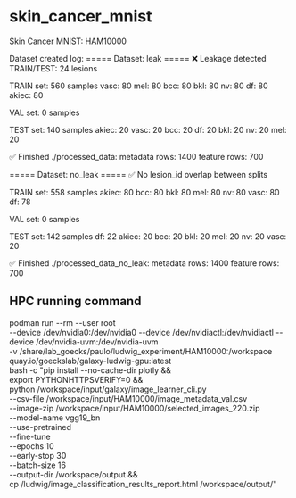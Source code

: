 # skin_cancer_mnist
Skin Cancer MNIST: HAM10000

Dataset created log:
===== Dataset: leak =====
❌ Leakage detected TRAIN/TEST: 24 lesions

TRAIN set: 560 samples
  vasc: 80
  mel: 80
  bcc: 80
  bkl: 80
  nv: 80
  df: 80
  akiec: 80

VAL set: 0 samples

TEST set: 140 samples
  akiec: 20
  vasc: 20
  bcc: 20
  df: 20
  bkl: 20
  nv: 20
  mel: 20

✅ Finished ./processed_data:
  metadata rows: 1400
  feature rows:  700

===== Dataset: no_leak =====
✅ No lesion_id overlap between splits

TRAIN set: 558 samples
  akiec: 80
  bcc: 80
  bkl: 80
  mel: 80
  nv: 80
  vasc: 80
  df: 78

VAL set: 0 samples

TEST set: 142 samples
  df: 22
  akiec: 20
  bcc: 20
  bkl: 20
  mel: 20
  nv: 20
  vasc: 20

✅ Finished ./processed_data_no_leak:
  metadata rows: 1400
  feature rows:  700

## HPC running command
podman run --rm --user root \
  --device /dev/nvidia0:/dev/nvidia0 --device /dev/nvidiactl:/dev/nvidiactl --device /dev/nvidia-uvm:/dev/nvidia-uvm \
  -v /share/lab_goecks/paulo/ludwig_experiment/HAM10000:/workspace \
  quay.io/goeckslab/galaxy-ludwig-gpu:latest \
  bash -c "pip install --no-cache-dir plotly && \
           export PYTHONHTTPSVERIFY=0 && \
           python /workspace/input/galaxy/image_learner_cli.py \
             --csv-file      /workspace/input/HAM10000/image_metadata_val.csv \
             --image-zip     /workspace/input/HAM10000/selected_images_220.zip \
             --model-name    vgg19_bn \
             --use-pretrained \
             --fine-tune \
             --epochs        10 \
             --early-stop    30 \
             --batch-size    16 \
             --output-dir    /workspace/output && \
           cp /ludwig/image_classification_results_report.html /workspace/output/"
